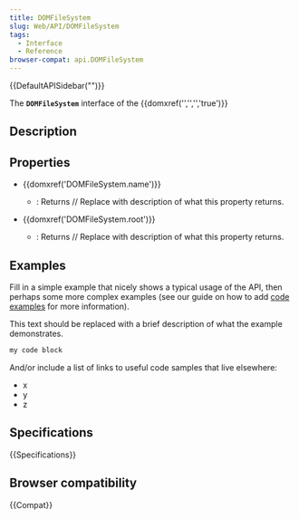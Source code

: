 ```yaml
---
title: DOMFileSystem
slug: Web/API/DOMFileSystem
tags:
  - Interface
  - Reference
browser-compat: api.DOMFileSystem
---
```

{{DefaultAPISidebar("")}}

The **`DOMFileSystem`** interface of the {{domxref('','','','true')}} 

## Description

 

## Properties

- {{domxref('DOMFileSystem.name')}}
  - : Returns // Replace with description of what this property returns.

- {{domxref('DOMFileSystem.root')}}
  - : Returns // Replace with description of what this property returns.





## Examples

Fill in a simple example that nicely shows a typical usage of the API, then perhaps some more complex examples (see our guide on how to add [code examples](/en-US/docs/MDN/Contribute/Structures/Code_examples) for more information).

This text should be replaced with a brief description of what the example demonstrates.

```js
my code block
```

And/or include a list of links to useful code samples that live elsewhere:

*   x
*   y
*   z

## Specifications

{{Specifications}}

## Browser compatibility

{{Compat}}

